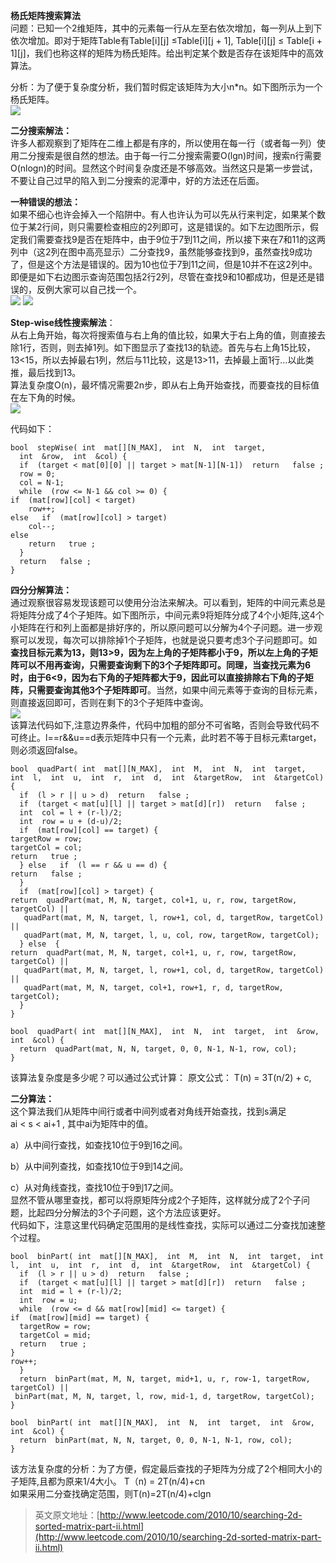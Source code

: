 **杨氏矩阵搜索算法**<br/>
问题：已知一个2维矩阵，其中的元素每一行从左至右依次增加，每一列从上到下依次增加。即对于矩阵Table有Table[i][j] ≤Table[i][j + 1], Table[i][j] ≤ Table[i + 1][j]，我们也称这样的矩阵为杨氏矩阵。给出判定某个数是否存在该矩阵中的高效算法。<br/>
 
分析：为了便于复杂度分析，我们暂时假定该矩阵为大小n*n。如下图所示为一个杨氏矩阵。<br/>
![](http://my.csdn.net/uploads/201207/13/1342188536_4783.png)<br/>

**二分搜索解法：**<br/>
许多人都观察到了矩阵在二维上都是有序的，所以使用在每一行（或者每一列）使用二分搜索是很自然的想法。由于每一行二分搜索需要O(lgn)时间，搜索n行需要O(nlogn)的时间。显然这个时间复杂度还是不够高效。当然这只是第一步尝试，不要让自己过早的陷入到二分搜索的泥潭中，好的方法还在后面。<br/>
 
**一种错误的想法：**<br/>
如果不细心也许会掉入一个陷阱中。有人也许认为可以先从行来判定，如果某个数位于某2行间，则只需要检查相应的2列即可，这是错误的。如下左边图所示，假定我们需要查找9是否在矩阵中，由于9位于7到11之间，所以接下来在7和11的这两列中（这2列在图中高亮显示）二分查找9，虽然能够查找到9，虽然查找9成功了，但是这个方法是错误的。因为10也位于7到11之间，但是10并不在这2列中。
即便是如下右边图示查询范围包括2行2列，尽管在查找9和10都成功，但是还是错误的，反例大家可以自己找一个。<br/>
   ![](http://my.csdn.net/uploads/201207/13/1342188565_3862.png) 
![](http://my.csdn.net/uploads/201207/13/1342188577_7932.jpg)                                       
      
**Step-wise线性搜索解法**：<br/>
从右上角开始，每次将搜索值与右上角的值比较，如果大于右上角的值，则直接去除1行，否则，则去掉1列。如下图显示了查找13的轨迹。首先与右上角15比较，13<15，所以去掉最右1列，然后与11比较，这是13>11，去掉最上面1行…以此类推，最后找到13。<br/>
算法复杂度O(n)，最坏情况需要2n步，即从右上角开始查找，而要查找的目标值在左下角的时候。<br/>
![](http://my.csdn.net/uploads/201207/13/1342188604_9604.jpg)

代码如下：<br/>

    bool  stepWise( int  mat[][N_MAX],  int  N,  int  target,  
      int  &row,  int  &col) {  
      if  (target < mat[0][0] || target > mat[N-1][N-1])  return   false ;  
      row = 0;  
      col = N-1;  
      while  (row <= N-1 && col >= 0) {  
    if  (mat[row][col] < target)  
        row++;  
    else   if  (mat[row][col] > target)  
        col--;  
    else   
        return   true ;  
      }  
      return   false ;  
    }  
    
**四分分解算法：**<br/>
通过观察很容易发现该题可以使用分治法来解决。可以看到，矩阵的中间元素总是将矩阵分成了4个子矩阵。如下图所示，中间元素9将矩阵分成了4个小矩阵,这4个小矩阵在行和列上面都是排好序的，所以原问题可以分解为4个子问题。进一步观察可以发现，每次可以排除掉1个子矩阵，也就是说只要考虑3个子问题即可。如**查找目标元素为13，则13>9，因为左上角的子矩阵都小于9，所以左上角的子矩阵可以不用再查询，只需要查询剩下的3个子矩阵即可。同理，当查找元素为6时，由于6<9，因为右下角的子矩阵都大于9，因此可以直接排除右下角的子矩阵，只需要查询其他3个子矩阵即可**。当然，如果中间元素等于查询的目标元素，则直接返回即可，否则在剩下的3个子矩阵中查询。
<br/>
![](http://my.csdn.net/uploads/201207/14/1342231676_9992.png)<br/>
该算法代码如下,注意边界条件，代码中加粗的部分不可省略，否则会导致代码不可终止。l==r&&u==d表示矩阵中只有一个元素，此时若不等于目标元素target，则必须返回false。<br/>

    bool  quadPart( int  mat[][N_MAX],  int  M,  int  N,  int  target,  int  l,  int  u,  int  r,  int  d,  int  &targetRow,  int  &targetCol) {  
      if  (l > r || u > d)  return   false ;  
      if  (target < mat[u][l] || target > mat[d][r])  return   false ;  
      int  col = l + (r-l)/2;  
      int  row = u + (d-u)/2;  
      if  (mat[row][col] == target) {  
    targetRow = row;  
    targetCol = col;  
    return   true ;  
      } else   if  (l == r && u == d) {  
    return   false ;  
      }  
      if  (mat[row][col] > target) {  
    return  quadPart(mat, M, N, target, col+1, u, r, row, targetRow, targetCol) ||  
       quadPart(mat, M, N, target, l, row+1, col, d, targetRow, targetCol) ||  
       quadPart(mat, M, N, target, l, u, col, row, targetRow, targetCol);  
      } else  {  
    return  quadPart(mat, M, N, target, col+1, u, r, row, targetRow, targetCol) ||  
       quadPart(mat, M, N, target, l, row+1, col, d, targetRow, targetCol) ||  
       quadPart(mat, M, N, target, col+1, row+1, r, d, targetRow, targetCol);  
      }  
    }  
       
    bool  quadPart( int  mat[][N_MAX],  int  N,  int  target,  int  &row,  int  &col) {  
      return  quadPart(mat, N, N, target, 0, 0, N-1, N-1, row, col);  
    }  


该算法复杂度是多少呢？可以通过公式计算：
原文公式： T(n) = 3T(n/2) + c, 


**二分算法：**<br/>
这个算法我们从矩阵中间行或者中间列或者对角线开始查找，找到s满足<br/>
 ai < s < ai+1 ,  其中ai为矩阵中的值。<br/>

a）从中间行查找，如查找10位于9到16之间。<br/>

b）从中间列查找，如查找10位于9到14之间。<br/>

c）从对角线查找，查找10位于9到17之间。<br/>
显然不管从哪里查找，都可以将原矩阵分成2个子矩阵，这样就分成了2个子问题，比起四分分解法的3个子问题，这个方法应该更好。<br/>
代码如下，注意这里代码确定范围用的是线性查找，实际可以通过二分查找加速整个过程。<br/>

    bool  binPart( int  mat[][N_MAX],  int  M,  int  N,  int  target,  int  l,  int  u,  int  r,  int  d,  int  &targetRow,  int  &targetCol) {  
      if  (l > r || u > d)  return   false ;  
      if  (target < mat[u][l] || target > mat[d][r])  return   false ;  
      int  mid = l + (r-l)/2;  
      int  row = u;  
      while  (row <= d && mat[row][mid] <= target) {  
    if  (mat[row][mid] == target) {  
      targetRow = row;  
      targetCol = mid;  
      return   true ;  
    }  
    row++;  
      }  
      return  binPart(mat, M, N, target, mid+1, u, r, row-1, targetRow, targetCol) ||  
     binPart(mat, M, N, target, l, row, mid-1, d, targetRow, targetCol);  
    }  
       
    bool  binPart( int  mat[][N_MAX],  int  N,  int  target,  int  &row,  int  &col) {  
      return  binPart(mat, N, N, target, 0, 0, N-1, N-1, row, col);  
    }  

该方法复杂度的分析：为了方便，假定最后查找的子矩阵为分成了2个相同大小的子矩阵,且都为原来1/4大小。
T（n) = 2T(n/4)+cn <br/>
如果采用二分查找确定范围，则T(n)=2T(n/4)+clgn<br/>
> 英文原文地址：[http://www.leetcode.com/2010/10/searching-2d-sorted-matrix-part-ii.html](http://www.leetcode.com/2010/10/searching-2d-sorted-matrix-part-ii.html)<br/>
